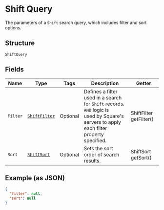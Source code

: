 
# Shift Query

The parameters of a `Shift` search query, which includes filter and sort options.

## Structure

`ShiftQuery`

## Fields

| Name | Type | Tags | Description | Getter |
|  --- | --- | --- | --- | --- |
| `Filter` | [`ShiftFilter`](../../doc/models/shift-filter.md) | Optional | Defines a filter used in a search for `Shift` records. `AND` logic is<br>used by Square's servers to apply each filter property specified. | ShiftFilter getFilter() |
| `Sort` | [`ShiftSort`](../../doc/models/shift-sort.md) | Optional | Sets the sort order of search results. | ShiftSort getSort() |

## Example (as JSON)

```json
{
  "filter": null,
  "sort": null
}
```

